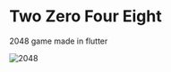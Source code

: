 # Two Zero Four Eight

2048  game made in flutter

![2048](https://user-images.githubusercontent.com/72617587/151704580-179769ed-a57d-45ce-9092-54171899bc51.gif)

